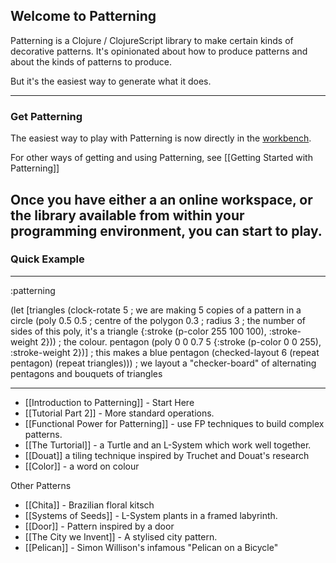 ## Welcome to Patterning

Patterning is a Clojure / ClojureScript library to make certain kinds of decorative patterns. It's opinionated about how to produce patterns and about the kinds of patterns to produce.

But it's the easiest way to generate what it does.



----
### Get Patterning

The easiest way to play with Patterning is now directly in the [workbench](https://alchemyislands.com/assets/patterning-tutorial/workbench/index.html).

For other ways of getting and using Patterning, see [[Getting Started with Patterning]]

Once you have either a an online workspace, or the library available from within your programming environment, you can start to play.
----
### Quick Example

----
:patterning

(let
 [triangles
  (clock-rotate 5 ; we are making 5 copies of a pattern in a circle
   (poly
    0.5 0.5 ; centre of the polygon
    0.3 ; radius 
    3 ; the number of sides of this poly, it's a triangle
    {:stroke (p-color 255 100 100), :stroke-weight 2})) ; the colour.
  pentagon
  (poly 0 0 0.7 5 {:stroke (p-color 0 0 255), :stroke-weight 2})] ; this makes a blue pentagon
 (checked-layout 6 (repeat pentagon) (repeat triangles))) ; we layout a "checker-board" of alternating pentagons and bouquets of triangles

----

* [[Introduction to Patterning]] - Start Here
* [[Tutorial Part 2]] - More standard operations.
* [[Functional Power for Patterning]] - use FP techniques to build complex patterns.
* [[The Turtorial]] - a Turtle and an L-System which work well together.
* [[Douat]] a tiling technique inspired by Truchet and Douat's research
* [[Color]] - a word on colour

Other Patterns

* [[Chita]] - Brazilian floral kitsch
* [[Systems of Seeds]] - L-System plants in a framed labyrinth. 
* [[Door]] - Pattern inspired by a door
* [[The City we Invent]] - A stylised city pattern.
* [[Pelican]] - Simon Willison's infamous "Pelican on a Bicycle"
